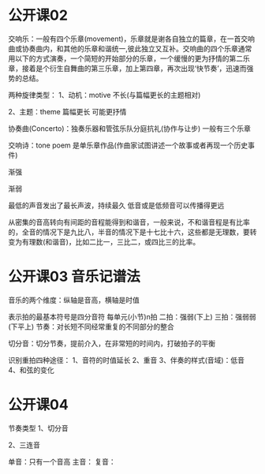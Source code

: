 # 公开课02
交响乐：一般有四个乐章(movement)，乐章就是谢各自独立的篇章，在一首交响曲或协奏曲内，和其他的乐章和谐统一,彼此独立又互补。交响曲的四个乐章通常用以下的方式演奏，一个简短的开始部分的乐章，一个缓慢的更为抒情的第二乐章，接着是个衍生自舞曲的第三乐章，加上第四章，再次出现‘快节奏’，迅速而强势的总结。

两种旋律类型：
1、动机：motive
不长(与篇幅更长的主题相对)

2、主题：theme
篇幅更长
可能更抒情

协奏曲(Concerto)：独奏乐器和管弦乐队分庭抗礼(协作与让步)
一般有三个乐章


交响诗：tone poem
是单乐章作品(作曲家试图讲述一个故事或者再现一个历史事件)

渐强


渐弱

最低的声音发出了最长声波，持续最久
低音或是低频音可以传播得更远

从密集的音高转向有间距的音程能得到和谐音，一般来说，不和谐音程是有比率的，全音的情况下是九比八，半音的情况下是十七比十六，这些都是无理数，要转变为有理数(和谐音)，比如二比一，三比二，或四比三的比率。


# 公开课03 音乐记谱法





音乐的两个维度：纵轴是音高，横轴是时值

表示拍的最基本符号是四分音符
每单元(小节)n拍
二拍：强弱(下上)
三拍：强弱弱(下平上)
节奏：对长短不同经常重复的不同部分的整合

切分音：切分节奏，提前介入，在非常短的时间内，打破拍子的平衡

识别重拍四种途径：
1、音符的时值延长
2、重音
3、伴奏的样式(音域)：低音
4、和弦的变化


# 公开课04
 节奏类型
 1、切分音
  
 2、三连音
 
 


单音：只有一个音高 
主音：
复音：








